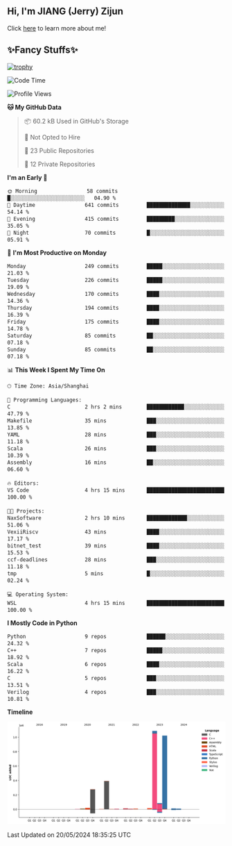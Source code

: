 ## Hi, I'm JIANG (Jerry) Zijun

Click [here](https://jzjerry.github.io/about/) to learn more about me!

## ✨Fancy Stuffs✨
[![trophy](https://github-profile-trophy.vercel.app/?username=jzjerry&theme=onedark)](https://github.com/ryo-ma/github-profile-trophy)
<!--START_SECTION:waka-->
![Code Time](http://img.shields.io/badge/Code%20Time-468%20hrs%2028%20mins-blue)

![Profile Views](http://img.shields.io/badge/Profile%20Views-0-blue)

**🐱 My GitHub Data** 

> 📦 60.2 kB Used in GitHub's Storage 
 > 
> 🚫 Not Opted to Hire
 > 
> 📜 23 Public Repositories 
 > 
> 🔑 12 Private Repositories 
 > 
**I'm an Early 🐤** 

```text
🌞 Morning                58 commits          █░░░░░░░░░░░░░░░░░░░░░░░░   04.90 % 
🌆 Daytime                641 commits         ██████████████░░░░░░░░░░░   54.14 % 
🌃 Evening                415 commits         █████████░░░░░░░░░░░░░░░░   35.05 % 
🌙 Night                  70 commits          █░░░░░░░░░░░░░░░░░░░░░░░░   05.91 % 
```
📅 **I'm Most Productive on Monday** 

```text
Monday                   249 commits         █████░░░░░░░░░░░░░░░░░░░░   21.03 % 
Tuesday                  226 commits         █████░░░░░░░░░░░░░░░░░░░░   19.09 % 
Wednesday                170 commits         ████░░░░░░░░░░░░░░░░░░░░░   14.36 % 
Thursday                 194 commits         ████░░░░░░░░░░░░░░░░░░░░░   16.39 % 
Friday                   175 commits         ████░░░░░░░░░░░░░░░░░░░░░   14.78 % 
Saturday                 85 commits          ██░░░░░░░░░░░░░░░░░░░░░░░   07.18 % 
Sunday                   85 commits          ██░░░░░░░░░░░░░░░░░░░░░░░   07.18 % 
```


📊 **This Week I Spent My Time On** 

```text
🕑︎ Time Zone: Asia/Shanghai

💬 Programming Languages: 
C                        2 hrs 2 mins        ████████████░░░░░░░░░░░░░   47.79 % 
Makefile                 35 mins             ███░░░░░░░░░░░░░░░░░░░░░░   13.85 % 
YAML                     28 mins             ███░░░░░░░░░░░░░░░░░░░░░░   11.18 % 
Scala                    26 mins             ███░░░░░░░░░░░░░░░░░░░░░░   10.39 % 
Assembly                 16 mins             ██░░░░░░░░░░░░░░░░░░░░░░░   06.60 % 

🔥 Editors: 
VS Code                  4 hrs 15 mins       █████████████████████████   100.00 % 

🐱‍💻 Projects: 
NaxSoftware              2 hrs 10 mins       █████████████░░░░░░░░░░░░   51.06 % 
VexiiRiscv               43 mins             ████░░░░░░░░░░░░░░░░░░░░░   17.17 % 
bitnet_test              39 mins             ████░░░░░░░░░░░░░░░░░░░░░   15.53 % 
ccf-deadlines            28 mins             ███░░░░░░░░░░░░░░░░░░░░░░   11.18 % 
tmp                      5 mins              █░░░░░░░░░░░░░░░░░░░░░░░░   02.24 % 

💻 Operating System: 
WSL                      4 hrs 15 mins       █████████████████████████   100.00 % 
```

**I Mostly Code in Python** 

```text
Python                   9 repos             ██████░░░░░░░░░░░░░░░░░░░   24.32 % 
C++                      7 repos             █████░░░░░░░░░░░░░░░░░░░░   18.92 % 
Scala                    6 repos             ████░░░░░░░░░░░░░░░░░░░░░   16.22 % 
C                        5 repos             ███░░░░░░░░░░░░░░░░░░░░░░   13.51 % 
Verilog                  4 repos             ███░░░░░░░░░░░░░░░░░░░░░░   10.81 % 
```



**Timeline**

![Lines of Code chart](https://raw.githubusercontent.com/Jzjerry/Jzjerry/main/assets/bar_graph.png)


 Last Updated on 20/05/2024 18:35:25 UTC
<!--END_SECTION:waka-->
